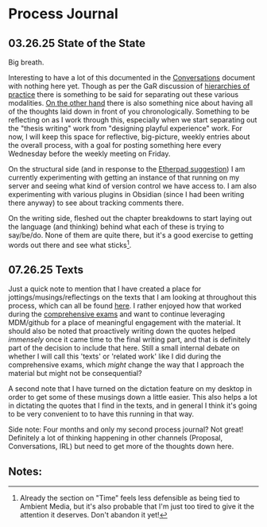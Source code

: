 # Process Journal

## 03.26.25 State of the State

Big breath.

Interesting to have a lot of this documented in the [Conversations](Conversations.md) document with nothing here yet. Though as per the GaR discussion of [hierarchies of practice](https://pippinbarr.com/SNAKISTS/process/journal.html#hierarchies-of-design-practice) there is something to be said for separating out these various modalities. [On the other hand](https://youtu.be/TcnBfSuqfAw?si=bHutCFGEo56JKiGr&t=97) there is also something nice about having all of the thoughts laid down in front of you chronologically. Something to be reflecting on as I work through this, especially when we start separating out the "thesis writing" work from "designing playful experience" work. For now, I will keep this space for reflective, big-picture, weekly entries about the overall process, with a goal for posting something here every Wednesday before the weekly meeting on Friday.

On the structural side (and in response to the [Etherpad suggestion](Conversations.md##-PB:-2025.03.24-(Email))) I am currently experimenting with getting an instance of that running on my server and seeing what kind of version control we have access to. I am also experimenting with various plugins in Obsidian (since I had been writing there anyway) to see about tracking comments there.

On the writing side, fleshed out the chapter breakdowns to start laying out the language (and thinking) behind what each of these is trying to say/be/do. None of them are quite there, but it's a good exercise to getting words out there and see what sticks[^1].

## 07.26.25 Texts

Just a quick note to mention that I have created a place for jottings/musings/reflectings on the texts that I am looking at throughout this process, which can all be found [here](Texts.md). I rather enjoyed how that worked during the [comprehensive exams](https://github.com/mouseandthebillionaire/RAGE) and want to continue leveraging MDM/github for a place of meaningful engagement with the material. It should also be noted that proactively writing down the quotes helped _immensely_ once it came time to the final writing part, and that is definitely part of the decision to include that here. Still a small internal debate on whether I will call this 'texts' or 'related work' like I did during the comprehensive exams, which _might_ change the way that I approach the material but might not be consequential?

A second note that I have turned on the dictation feature on my desktop in order to get some of these musings down a little easier. This also helps a lot in dictating the quotes that I find in the texts, and in general I think it's going to be very convenient to to have this running in that way.

Side note: Four months and only my second process journal? Not great! Definitely a lot of thinking happening in other channels (Proposal, Conversations, IRL) but need to get more of the thoughts down here. 

## Notes: 
[^1]:Already the section on "Time" feels less defensible as being tied to Ambient Media, but it's also probable that I'm just too tired to give it the attention it deserves. Don't abandon it yet!


